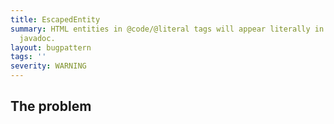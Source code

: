 ```yaml
---
title: EscapedEntity
summary: HTML entities in @code/@literal tags will appear literally in the rendered
  javadoc.
layout: bugpattern
tags: ''
severity: WARNING
---
```


<!--
*** AUTO-GENERATED, DO NOT MODIFY ***
To make changes, edit the @BugPattern annotation or the explanation in docs/bugpattern.
-->


## The problem


